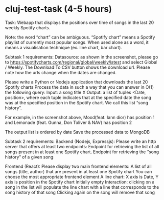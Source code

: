 # cluj-test-task (4-5 hours)

Task: Webapp that displays the positions over time of songs in the last 20 weekly Spotify charts.

Note: the word “chart” can be ambiguous. “Spotify chart” means a Spotify playlist of currently most popular songs. When used alone as a word, it means a visualisation technique (ex. line chart, bar chart).

Subtask 1 requirements:
Datasource: as shown in the screenshot, please go to https://spotifycharts.com/regional/global/weekly/latest and select Global / Weekly. The Download To CSV button shows the download url. Please note how the urls change when the dates are changed.


Please write a Python or Nodejs application that downloads the last 20 Spotify charts
Process the data in such a way that you can answer in O(1) the following query:
Input: 
a song title X
Output: 
a list of tuples <Date, position>, where each tuple indicates that at the specified date the song was at the specified position in the Spotify chart. We call this list “song history”. 

For example, in the screenshot above, Mood(feat. Iann dior) has position 1 and Lemonade (feat. Gunna, Don Toliver & NAV) has position 2


The output list is ordered by date
Save the processed data to MongoDB



Subtask 2 requirements:
Backend (Nodejs, Expressjs): Please write an http server that offers at least two endpoints:
Endpoint for retrieving the list of all songs present in at least one Spotify chart.
Endpoint for retrieving the “song history” of a given song

Frontend (React): Please display two main frontend elements:
A list of all songs (title, author) that are present in at least one Spotify chart
You can choose the most appropriate frontend element
A line chart:
X axis is Date, Y axis is position in the Spotify chart
Initially empty
Interaction: clicking on a song in the list will populate the line chart with a line that corresponds to the song history of that song
Clicking again on the song will remove that song
 

